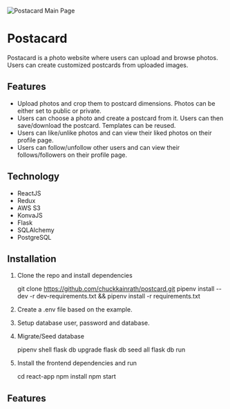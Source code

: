 ![Postacard Main Page](https://drive.google.com/uc?export=view&id=1NnYz5ibhZW-0IFqUbvCyDYLaV8Ek52SP)
# Postacard
Postacard is a photo website where users can upload and browse photos.  Users can create customized postcards from uploaded images.

## Features
 - Upload photos and crop them to postcard dimensions.  Photos can be either set to public or private.
 - Users can choose a photo and create a postcard from it.  Users can then save/download the postcard.  Templates can be reused.
 - Users can like/unlike photos and can view their liked photos on their profile page.
 - Users can follow/unfollow other users and can view their follows/followers on their profile page.

## Technology

 - ReactJS
 - Redux
 - AWS S3
 - KonvaJS
 - Flask
 - SQLAlchemy
 - PostgreSQL

## Installation

1. Clone the repo and install dependencies
   

     git clone https://github.com/chuckkainrath/postcard.git
        pipenv install --dev -r dev-requirements.txt && pipenv install -r requirements.txt

2. Create a .env file based on the example.
3. Setup database user, password and database.
4. Migrate/Seed database

    pipenv shell
    flask db upgrade
    flask db seed all
    flask db run
5. Install the frontend dependencies and run

    cd react-app
    npm install
    npm start

## Features
